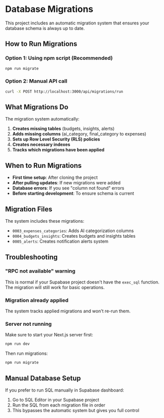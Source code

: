 # Database Migrations

This project includes an automatic migration system that ensures your database schema is always up to date.

## How to Run Migrations

### Option 1: Using npm script (Recommended)
```bash
npm run migrate
```

### Option 2: Manual API call
```bash
curl -X POST http://localhost:3000/api/migrations/run
```

## What Migrations Do

The migration system automatically:

1. **Creates missing tables** (budgets, insights, alerts)
2. **Adds missing columns** (ai_category, final_category to expenses)
3. **Sets up Row Level Security (RLS) policies**
4. **Creates necessary indexes**
5. **Tracks which migrations have been applied**

## When to Run Migrations

- **First time setup**: After cloning the project
- **After pulling updates**: If new migrations were added
- **Database errors**: If you see "column not found" errors
- **Before starting development**: To ensure schema is current

## Migration Files

The system includes these migrations:

- `0003_expenses_categories`: Adds AI categorization columns
- `0004_budgets_insights`: Creates budgets and insights tables
- `0005_alerts`: Creates notification alerts system

## Troubleshooting

### "RPC not available" warning
This is normal if your Supabase project doesn't have the `exec_sql` function. The migration will still work for basic operations.

### Migration already applied
The system tracks applied migrations and won't re-run them.

### Server not running
Make sure to start your Next.js server first:
```bash
npm run dev
```

Then run migrations:
```bash
npm run migrate
```

## Manual Database Setup

If you prefer to run SQL manually in Supabase dashboard:

1. Go to SQL Editor in your Supabase project
2. Run the SQL from each migration file in order
3. This bypasses the automatic system but gives you full control
